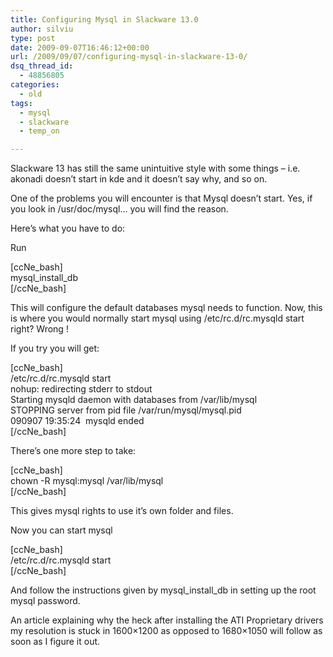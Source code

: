 ```yaml
---
title: Configuring Mysql in Slackware 13.0
author: silviu
type: post
date: 2009-09-07T16:46:12+00:00
url: /2009/09/07/configuring-mysql-in-slackware-13-0/
dsq_thread_id:
  - 48856805
categories:
  - old
tags:
  - mysql
  - slackware
  - temp_on

---
```

Slackware 13 has still the same unintuitive style with some things &#8211; i.e. akonadi doesn&#8217;t start in kde and it doesn&#8217;t say why, and so on.

One of the problems you will encounter is that Mysql doesn&#8217;t start. Yes, if you look in /usr/doc/mysql&#8230; you will find the reason.

Here&#8217;s what you have to do:

Run

[ccNe_bash]  
mysql\_install\_db  
[/ccNe_bash]

This will configure the default databases mysql needs to function. Now, this is where you would normally start mysql using /etc/rc.d/rc.mysqld start right? Wrong !

If you try you will get:

[ccNe_bash]  
/etc/rc.d/rc.mysqld start  
nohup: redirecting stderr to stdout  
Starting mysqld daemon with databases from /var/lib/mysql  
STOPPING server from pid file /var/run/mysql/mysql.pid  
090907 19:35:24  mysqld ended  
[/ccNe_bash]

There&#8217;s one more step to take:

[ccNe_bash]  
chown -R mysql:mysql /var/lib/mysql  
[/ccNe_bash]

This gives mysql rights to use it&#8217;s own folder and files.

Now you can start mysql

[ccNe_bash]  
/etc/rc.d/rc.mysqld start  
[/ccNe_bash]

And follow the instructions given by mysql\_install\_db in setting up the root mysql password.

An article explaining why the heck after installing the ATI Proprietary drivers my resolution is stuck in 1600&#215;1200 as opposed to 1680&#215;1050 will follow as soon as I figure it out.